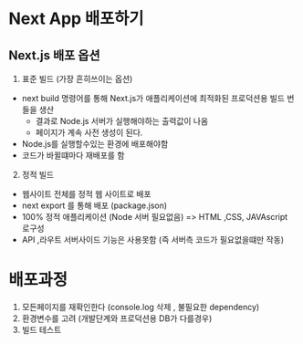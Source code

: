 # Next App 배포하기

## Next.js 배포 옵션

1. 표준 빌드 (가장 흔히쓰이는 옵션)

- next build 명령어를 통해 Next.js가 애플리케이션에 최적화된 프로덕션용 빌드 번들을 생산
  - 결과로 Node.js 서버가 실행해야하는 출력값이 나옴
  - 페이지가 계속 사전 생성이 된다.
- Node.js를 실행할수있는 환경에 배포해야함
- 코드가 바뀔떄마다 재배포를 함

2. 정적 빌드

- 웹사이트 전체를 정적 웹 사이트로 배포
- next export 를 통해 배포 (package.json)
- 100% 정적 애플리케이션 (Node 서버 필요없음) => HTML ,CSS, JAVAscript 로구성
- API ,라우트 서버사이드 기능은 사용못함 (즉 서버측 코드가 필요없을떄만 작동)

# 배포과정

1. 모든페이지를 재확인한다 (console.log 삭제 , 불필요한 dependency)
2. 환경변수를 고려 (개발단계와 프로덕션용 DB가 다를경우)
3. 빌드 테스트

